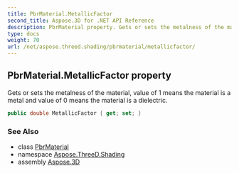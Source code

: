 ```yaml
---
title: PbrMaterial.MetallicFactor
second_title: Aspose.3D for .NET API Reference
description: PbrMaterial property. Gets or sets the metalness of the material value of 1 means the material is a metal and value of 0 means the material is a dielectric
type: docs
weight: 70
url: /net/aspose.threed.shading/pbrmaterial/metallicfactor/
---
```

## PbrMaterial.MetallicFactor property

Gets or sets the metalness of the material, value of 1 means the material is a metal and value of 0 means the material is a dielectric.

```csharp
public double MetallicFactor { get; set; }
```

### See Also

* class [PbrMaterial](../)
* namespace [Aspose.ThreeD.Shading](../../../aspose.threed.shading/)
* assembly [Aspose.3D](../../../)


